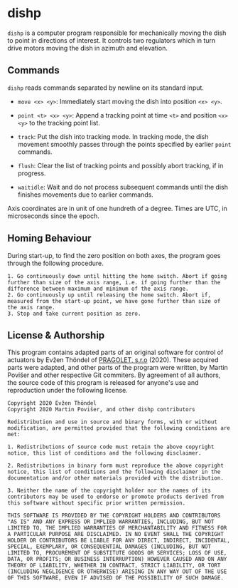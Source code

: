 # dishp

`dishp` is a computer program responsible for mechanically moving the dish to point in directions of interest. It controls two regulators which in turn drive motors moving the dish in azimuth and elevation.

## Commands

`dishp` reads commands separated by newline on its standard input.

 * `move <x> <y>`: Immediately start moving the dish into position `<x> <y>`.

 * `point <t> <x> <y>`: Append a tracking point at time `<t>` and position `<x> <y>` to the tracking point list.

 * `track`: Put the dish into tracking mode. In tracking mode, the dish movement smoothly passes through the points specified by earlier `point` commands.

 * `flush`: Clear the list of tracking points and possibly abort tracking, if in progress.

 * `waitidle`: Wait and do not process subsequent commands until the dish finishes movements due to earlier commands.

Axis coordinates are in unit of one hundreth of a degree. Times are UTC, in microseconds since the epoch.

## Homing Behaviour

During start-up, to find the zero position on both axes, the program goes through the following procedure.

	1. Go continuously down until hitting the home switch. Abort if going further than size of the axis range, i.e. if going further than the difference between maximum and minimum of the axis range.
	2. Go continuously up until releasing the home switch. Abort if, measured from the start-up point, we have gone further than size of the axis range.
	3. Stop and take current position as zero.

## License & Authorship

This program contains adapted parts of an original software for control of actuators by Evžen Thöndel of [PRAGOLET, s.r.o](http://www.pragolet.cz/) (2020). These acquired parts were adapted, and other parts of the program were written, by Martin Povišer and other respective Git commiters. By agreement of all authors, the source code of this program is released for anyone's use and reproduction under the following license.

```
Copyright 2020 Evžen Thöndel
Copyright 2020 Martin Povišer, and other dishp contributors

Redistribution and use in source and binary forms, with or without modification, are permitted provided that the following conditions are met:

1. Redistributions of source code must retain the above copyright notice, this list of conditions and the following disclaimer.

2. Redistributions in binary form must reproduce the above copyright notice, this list of conditions and the following disclaimer in the documentation and/or other materials provided with the distribution.

3. Neither the name of the copyright holder nor the names of its contributors may be used to endorse or promote products derived from this software without specific prior written permission.

THIS SOFTWARE IS PROVIDED BY THE COPYRIGHT HOLDERS AND CONTRIBUTORS "AS IS" AND ANY EXPRESS OR IMPLIED WARRANTIES, INCLUDING, BUT NOT LIMITED TO, THE IMPLIED WARRANTIES OF MERCHANTABILITY AND FITNESS FOR A PARTICULAR PURPOSE ARE DISCLAIMED. IN NO EVENT SHALL THE COPYRIGHT HOLDER OR CONTRIBUTORS BE LIABLE FOR ANY DIRECT, INDIRECT, INCIDENTAL, SPECIAL, EXEMPLARY, OR CONSEQUENTIAL DAMAGES (INCLUDING, BUT NOT LIMITED TO, PROCUREMENT OF SUBSTITUTE GOODS OR SERVICES; LOSS OF USE, DATA, OR PROFITS; OR BUSINESS INTERRUPTION) HOWEVER CAUSED AND ON ANY THEORY OF LIABILITY, WHETHER IN CONTRACT, STRICT LIABILITY, OR TORT (INCLUDING NEGLIGENCE OR OTHERWISE) ARISING IN ANY WAY OUT OF THE USE OF THIS SOFTWARE, EVEN IF ADVISED OF THE POSSIBILITY OF SUCH DAMAGE.
```
